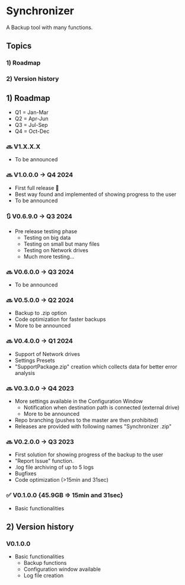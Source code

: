 # Synchronizer
A Backup tool with many functions.
## Topics
### 1) Roadmap
### 2) Version history

## 1) Roadmap
- Q1 = Jan-Mar
- Q2 = Apr-Jun
- Q3 = Jul-Sep
- Q4 = Oct-Dec

### 🔜 V1.X.X.X
- To be announced

### 🔜 V1.0.0.0 -> Q4 2024
- First full release 🥳
- Best way found and implemented of showing progress to the user
- To be announced

### 🔃 V0.6.9.0 -> Q3 2024
- Pre release testing phase
  - Testing on big data
  - Testing on small but many files
  - Testing on Network drives
  - Much more testing...

### 🔜 V0.6.0.0 -> Q3 2024
- To be announced

### 🔜 V0.5.0.0 -> Q2 2024
- Backup to .zip option
- Code optimization for faster backups
- More to be announced

### 🔜 V0.4.0.0 -> Q1 2024
- Support of Network drives
- Settings Presets
- "SupportPackage.zip" creation which collects data for better error analysis

### 🔜 V0.3.0.0 -> Q4 2023
- More settings available in the Configuration Window
  - Notification when destination path is connected (external drive)
  - More to be announced
- Repo branching (pushes to the master are then prohibited)
- Releases are provided with following names "Synchronizer <Version>.zip"

### 🔜 V0.2.0.0 -> Q3 2023
- First solution for showing progress of the backup to the user
- "Report Issue" function.
- .log file archiving of up to 5 logs
- Bugfixes
- Code optimization (>15min and 31sec)

### ✅ V0.1.0.0 {45.9GB => 15min and 31sec}
- Basic functionalities

 ## 2) Version history
 ### V0.1.0.0
 - Basic functionalities
   - Backup functions
   - Configuration window available
   - Log file creation
